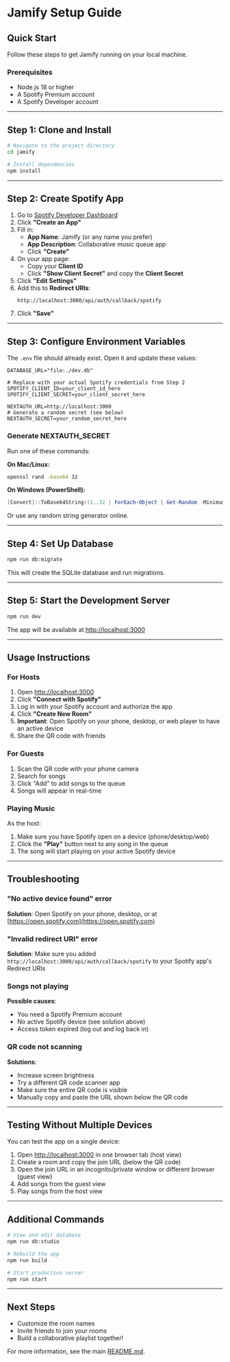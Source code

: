 # Jamify Setup Guide

## Quick Start

Follow these steps to get Jamify running on your local machine.

### Prerequisites

- Node.js 18 or higher
- A Spotify Premium account
- A Spotify Developer account

---

## Step 1: Clone and Install

```bash
# Navigate to the project directory
cd jamify

# Install dependencies
npm install
```

---

## Step 2: Create Spotify App

1. Go to [Spotify Developer Dashboard](https://developer.spotify.com/dashboard)
2. Click **"Create an App"**
3. Fill in:
   - **App Name**: Jamify (or any name you prefer)
   - **App Description**: Collaborative music queue app
   - Click **"Create"**
4. On your app page:
   - Copy your **Client ID**
   - Click **"Show Client Secret"** and copy the **Client Secret**
5. Click **"Edit Settings"**
6. Add this to **Redirect URIs**:
   ```
   http://localhost:3000/api/auth/callback/spotify
   ```
7. Click **"Save"**

---

## Step 3: Configure Environment Variables

The `.env` file should already exist. Open it and update these values:

```env
DATABASE_URL="file:./dev.db"

# Replace with your actual Spotify credentials from Step 2
SPOTIFY_CLIENT_ID=your_client_id_here
SPOTIFY_CLIENT_SECRET=your_client_secret_here

NEXTAUTH_URL=http://localhost:3000
# Generate a random secret (see below)
NEXTAUTH_SECRET=your_random_secret_here
```

### Generate NEXTAUTH_SECRET

Run one of these commands:

**On Mac/Linux:**
```bash
openssl rand -base64 32
```

**On Windows (PowerShell):**
```powershell
[Convert]::ToBase64String((1..32 | ForEach-Object { Get-Random -Minimum 0 -Maximum 256 }))
```

Or use any random string generator online.

---

## Step 4: Set Up Database

```bash
npm run db:migrate
```

This will create the SQLite database and run migrations.

---

## Step 5: Start the Development Server

```bash
npm run dev
```

The app will be available at [http://localhost:3000](http://localhost:3000)

---

## Usage Instructions

### For Hosts

1. Open [http://localhost:3000](http://localhost:3000)
2. Click **"Connect with Spotify"**
3. Log in with your Spotify account and authorize the app
4. Click **"Create New Room"**
5. **Important**: Open Spotify on your phone, desktop, or web player to have an active device
6. Share the QR code with friends

### For Guests

1. Scan the QR code with your phone camera
2. Search for songs
3. Click "Add" to add songs to the queue
4. Songs will appear in real-time

### Playing Music

As the host:
1. Make sure you have Spotify open on a device (phone/desktop/web)
2. Click the **"Play"** button next to any song in the queue
3. The song will start playing on your active Spotify device

---

## Troubleshooting

### "No active device found" error

**Solution**: Open Spotify on your phone, desktop, or at [https://open.spotify.com](https://open.spotify.com)

### "Invalid redirect URI" error

**Solution**: Make sure you added `http://localhost:3000/api/auth/callback/spotify` to your Spotify app's Redirect URIs

### Songs not playing

**Possible causes**:
- You need a Spotify Premium account
- No active Spotify device (see solution above)
- Access token expired (log out and log back in)

### QR code not scanning

**Solutions**:
- Increase screen brightness
- Try a different QR code scanner app
- Make sure the entire QR code is visible
- Manually copy and paste the URL shown below the QR code

---

## Testing Without Multiple Devices

You can test the app on a single device:

1. Open [http://localhost:3000](http://localhost:3000) in one browser tab (host view)
2. Create a room and copy the join URL (below the QR code)
3. Open the join URL in an incognito/private window or different browser (guest view)
4. Add songs from the guest view
5. Play songs from the host view

---

## Additional Commands

```bash
# View and edit database
npm run db:studio

# Rebuild the app
npm run build

# Start production server
npm run start
```

---

## Next Steps

- Customize the room names
- Invite friends to join your rooms
- Build a collaborative playlist together!

For more information, see the main [README.md](README.md).

